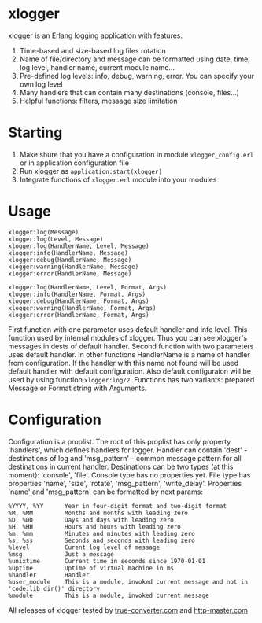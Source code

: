 # xlogger 
xlogger is an Erlang logging application with features:

1. Time-based and size-based log files rotation
2. Name of file/directory and message can be formatted using date, time, log level, handler name, current module name...
3. Pre-defined log levels: info, debug, warning, error. You can specify your own log level
4. Many handlers that can contain many destinations (console, files...)
5. Helpful functions: filters, message size limitation

# Starting
1. Make shure that you have a configuration in module <code>xlogger_config.erl</code> or in application configuration file
2. Run xlogger as <code>application:start(xlogger)</code>
3. Integrate functions of <code>xlogger.erl</code> module into your modules

# Usage

```
xlogger:log(Message)
xlogger:log(Level, Message)
xlogger:log(HandlerName, Level, Message)
xlogger:info(HandlerName, Message)
xlogger:debug(HandlerName, Message)
xlogger:warning(HandlerName, Message)
xlogger:error(HandlerName, Message)

xlogger:log(HandlerName, Level, Format, Args)
xlogger:info(HandlerName, Format, Args)
xlogger:debug(HandlerName, Format, Args)
xlogger:warning(HandlerName, Format, Args)
xlogger:error(HandlerName, Format, Args)
```
First function with one parameter uses default handler and info level. This function used by internal modules of xlogger. Thus you can see xlogger's messages in dests of default handler.
Second function with two parameters uses default handler.
In other functions HandlerName is a name of handler from configuration. If the handler with this name not found will be used default handler with default configuration. Also default configuraion will be used by using function <code>xlogger:log/2</code>.
Functions has two variants: prepared Message or Format string with Arguments.

# Configuration
Configuration is a proplist. The root of this proplist has only property 'handlers', which defines handlers for logger. Handler can contain 'dest' - destinations of log and 'msg_pattern' - common message pattern for all destinations in current handler. Destinations can be two types (at this moment): 'console', 'file'. Console type has no properties yet. File type has properties 'name', 'size', 'rotate', 'msg_pattern', 'write_delay'. Properties 'name' and 'msg_pattern' can be formatted by next params:
```
%YYYY, %YY		Year in four-digit format and two-digit format
%M, %MM			Months and months with leading zero
%D, %DD			Days and days with leading zero
%H, %HH			Hours and hours with leading zero
%m, %mm			Minutes and minutes with leading zero
%s, %ss			Seconds and seconds with leading zero
%level			Curent log level of message
%msg			Just a message
%unixtime       Current time in seconds since 1970-01-01
%uptime			Uptime of virtual machine in ms
%handler		Handler
%user_module	This is a module, invoked current message and not in 'code:lib_dir()' directory
%module			This is a module, invoked current message
```

All releases of xlogger tested by <a href="http://true-converter.com">true-converter.com</a> and <a href="http://http-master.com">http-master.com</a>
